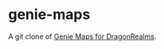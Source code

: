 # genie-maps

A git clone of [Genie Maps for DragonRealms](https://sourceforge.net/p/geniemapsfordr/).

